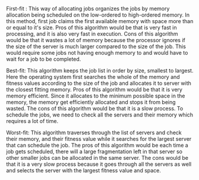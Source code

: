First-fit :
This way of allocating jobs organizes the jobs by memory allocation being scheduled on the low-ordered to high-ordered
memory. In this method, first job claims the first available memory with space more than or equal to it's size. Pros of this algorithm would be that is very fast in processing, and it is also very fast in execution. Cons of this algorithm would be that it wastes a lot of memory because the processor ignores if the size of the server is much larger compared to the size of the job. This would require some jobs not having enough memory to and would have to wait for a job to be completed.

Best-fit: This algorithm keeps the job list in order by size, smallest to largest. Here the operating system first searches the whole of the memory and fitness values according to the size of the job and allocates it to server with the closest fitting memory. Pros of this algorithm would be that it is very memory efficient. Since it allocates to the minimum possible space in the memory, the memory get efficiently allocated and stops it from being wasted. The cons of this algorithm would be that it is a slow process. To schedule the jobs, we need to check all the servers and their memory which requires a lot of time.

Worst-fit: This algorithm traverses through the list of servers and check their memory, and their fitness value while it searches for the largest server that can schedule the job. The pros of this algorithm would be each time a job gets scheduled, there will a large fragmentation left in that server so other smaller jobs can be allocated in the same server. The cons would be that it is a very slow process because it goes through all the servers as well and selects the server with the largest fitness value and space.
